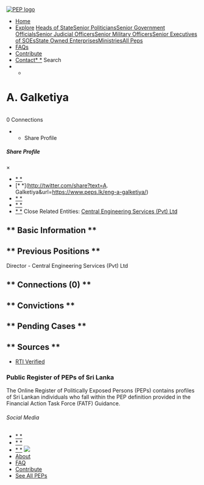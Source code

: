 [![PEP logo](https://www.peps.lk/wp-content/themes/pepold/img/pep-logo.png)](https://www.peps.lk)
*  [Home](https://www.peps.lk/)
*  [Explore](https://www.peps.lk/explore)
[Heads of State](https://www.peps.lk/pep_type/heads-of-state/)[Senior Politicians](https://www.peps.lk/pep_type/senior-politicians)[Senior Government Officials](https://www.peps.lk/pep_type/senior-government-officials)[Senior Judicial Officers](https://www.peps.lk/pep_type/senior-judicial-officers)[Senior Military Officers](https://www.peps.lk/pep_type/senior-military-officers)[Senior Executives of SOEs](https://www.peps.lk/pep_type/senior-executives-of-state-owned-enterprises)[State Owned Enterprises](https://www.peps.lk/soe)[Ministries](https://www.peps.lk/ministries/)[All Peps](https://www.peps.lk/explore)
*  [FAQs](https://www.peps.lk/faq)
*  [Contribute](https://www.peps.lk/contribute)
*  [Contact](https://www.peps.lk/contact)[* *](#collapseSearch)
Search
* *
#  A. Galketiya
######
######
0 Connections
* * Share Profile
#####  Share Profile
×
*  [* *](https://www.facebook.com/sharer.php?u=https://www.peps.lk/eng-a-galketiya/)
*  [* *](http://twitter.com/share?text=A. Galketiya&url=https://www.peps.lk/eng-a-galketiya/)
*  [* *](https://wa.me/?text=https://www.peps.lk/eng-a-galketiya/)
*  [* *](whatsapp://send?text=https://www.peps.lk/eng-a-galketiya/)
*  [* *](mailto:?subject=https://www.peps.lk/eng-a-galketiya/)
Close
Related Entities:  [Central Engineering Services (Pvt) Ltd](https://www.peps.lk/entities/central-engineering-services-pvt-ltd)
##   ** Basic Information  **
##   ** Previous Positions **
Director - Central Engineering Services (Pvt) Ltd
##   ** Connections    (0)  **
##   ** Convictions **
##   ** Pending Cases **
##   ** Sources **
*  [RTI Verified]()
###  Public Register of PEPs of Sri Lanka
The Online Register of Politically Exposed Persons (PEPs) contains profiles of Sri Lankan individuals who fall within the PEP definition provided in the Financial Action Task Force (FATF) Guidance.
######  Social Media
*  [* *](https://www.facebook.com/tisrilanka)
*  [* *](https://twitter.com/tisrilanka/)
*  [* *](https://www.instagram.com/transparency_sri_lanka/)
[![](https://www.peps.lk/wp-content/uploads/2019/11/ti_logo_footer.png)](https://www.tisrilanka.org/)
*  [About](https://www.peps.lk/about/)
*  [FAQ](https://www.peps.lk/faq/)
*  [Contribute](https://www.peps.lk/contribute/)
*  [See All PEPs](https://www.peps.lk/explore/)